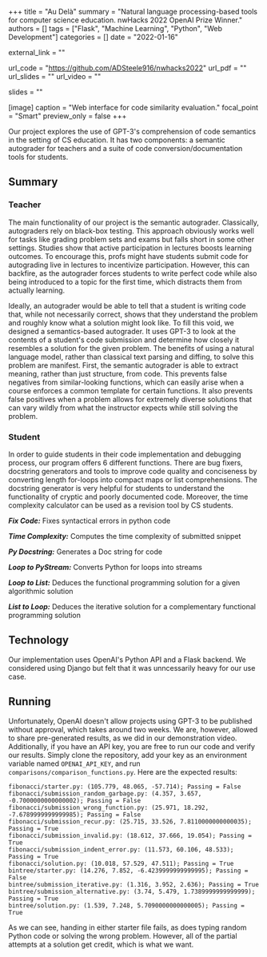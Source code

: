 +++
title = "Au Delà"
summary = "Natural language processing-based tools for computer science education. nwHacks 2022 OpenAI Prize Winner."
authors = []
tags = ["Flask", "Machine Learning", "Python", "Web Development"]
categories = []
date = "2022-01-16"

external_link = ""

url_code = "https://github.com/ADSteele916/nwhacks2022"
url_pdf = ""
url_slides = ""
url_video = ""

slides = ""

[image]
  caption = "Web interface for code similarity evaluation."
  focal_point = "Smart"
  preview_only = false
+++

Our project explores the use of GPT-3's comprehension of code semantics in the setting of CS education. It has two components: a semantic autograder for teachers and a suite of code conversion/documentation tools for students.

## Summary

### Teacher

The main functionality of our project is the semantic autograder. Classically, autograders rely on black-box testing. This approach obviously works well for tasks like grading problem sets and exams but falls short in some other settings. Studies show that active participation in lectures boosts learning outcomes. To encourage this, profs might have students submit code for autograding live in lectures to incentivize participation. However, this can backfire, as the autograder forces students to write perfect code while also being introduced to a topic for the first time, which distracts them from actually learning.

Ideally, an autograder would be able to tell that a student is writing code that, while not necessarily correct, shows that they understand the problem and roughly know what a solution might look like. To fill this void, we designed a semantics-based autograder. It uses GPT-3 to look at the contents of a student's code submission and determine how closely it resembles a solution for the given problem. The benefits of using a natural language model, rather than classical text parsing and diffing, to solve this problem are manifest. First, the semantic autograder is able to extract meaning, rather than just structure, from code. This prevents false negatives from similar-looking functions, which can easily arise when a course enforces a common template for certain functions. It also prevents false positives when a problem allows for extremely diverse solutions that can vary wildly from what the instructor expects while still solving the problem.

### Student

In order to guide students in their code implementation and debugging process, our program offers 6 different functions. There are bug fixers, docstring generators and tools to improve code quality and conciseness by converting length for-loops into compact maps or list comprehensions. The docstring generator is very helpful for students to understand the functionality of cryptic and poorly documented code. Moreover, the time complexity calculator can be used as a revision tool by CS students.


***Fix Code:*** Fixes syntactical errors in python code

***Time Complexity:*** Computes the time complexity of submitted snippet

***Py Docstring:*** Generates a Doc string for code

***Loop to PyStream:*** Converts Python for loops into streams

***Loop to List:*** Deduces the functional programming solution for a given algorithmic solution

***List to Loop:*** Deduces the iterative solution for a complementary functional programming solution



## Technology

Our implementation uses OpenAI's Python API and a Flask backend. We considered using Django but felt that it was unncessarily heavy for our use case.

## Running

Unfortunately, OpenAI doesn't allow projects using GPT-3 to be published without approval, which takes around two weeks. We are, however, allowed to share pre-generated results, as we did in our demonstration video. Additionally, if you have an API key, you are free to run our code and verify our results. Simply clone the repository, add your key as an environment variable named `OPENAI_API_KEY`, and run `comparisons/comparison_functions.py`. Here are the expected results:
```
fibonacci/starter.py: (105.779, 48.065, -57.714); Passing = False
fibonacci/submission_random_garbage.py: (4.357, 3.657, -0.7000000000000002); Passing = False
fibonacci/submission_wrong_function.py: (25.971, 18.292, -7.6789999999999985); Passing = False
fibonacci/submission_recur.py: (25.715, 33.526, 7.8110000000000035); Passing = True
fibonacci/submission_invalid.py: (18.612, 37.666, 19.054); Passing = True
fibonacci/submission_indent_error.py: (11.573, 60.106, 48.533); Passing = True
fibonacci/solution.py: (10.018, 57.529, 47.511); Passing = True
bintree/starter.py: (14.276, 7.852, -6.4239999999999995); Passing = False
bintree/submission_iterative.py: (1.316, 3.952, 2.636); Passing = True
bintree/submission_alternative.py: (3.74, 5.479, 1.7389999999999999); Passing = True
bintree/solution.py: (1.539, 7.248, 5.7090000000000005); Passing = True
```
As we can see, handing in either starter file fails, as does typing random Python code or solving the wrong problem. However, all of the partial attempts at a solution get credit, which is what we want.
